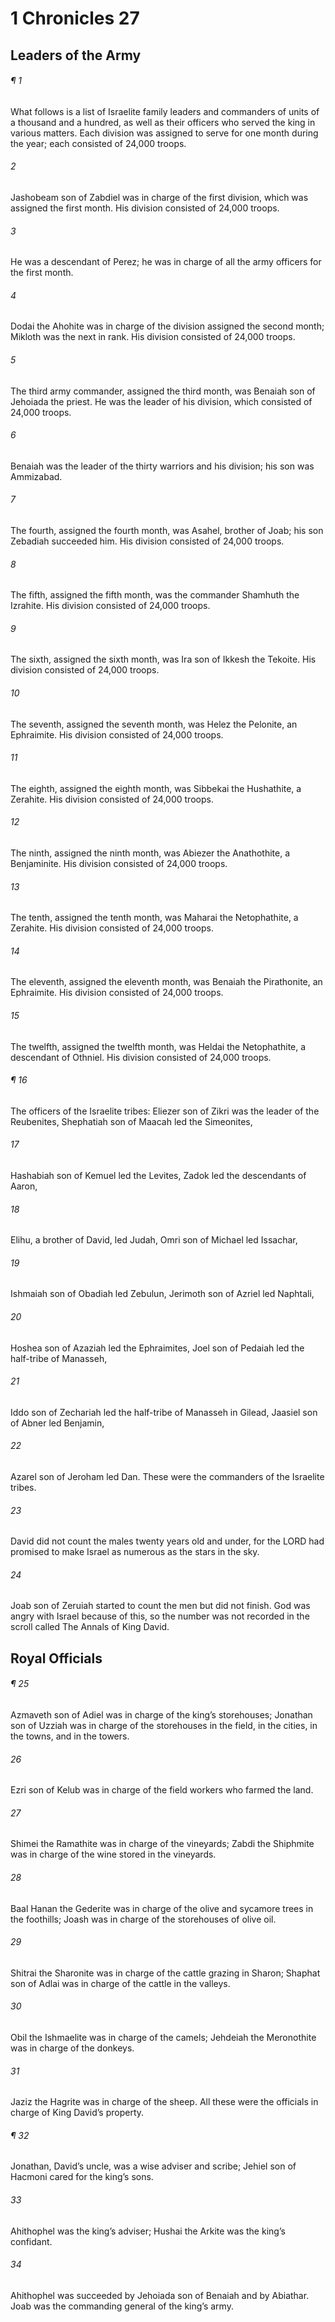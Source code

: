 # 1 Chronicles 27
## Leaders of the Army
###### ¶ 1
What follows is a list of Israelite family leaders and commanders of units of a thousand and a hundred, as well as their officers who served the king in various matters. Each division was assigned to serve for one month during the year; each consisted of 24,000 troops.
###### 2
Jashobeam son of Zabdiel was in charge of the first division, which was assigned the first month. His division consisted of 24,000 troops.
###### 3
He was a descendant of Perez; he was in charge of all the army officers for the first month.
###### 4
Dodai the Ahohite was in charge of the division assigned the second month; Mikloth was the next in rank. His division consisted of 24,000 troops.
###### 5
The third army commander, assigned the third month, was Benaiah son of Jehoiada the priest. He was the leader of his division, which consisted of 24,000 troops.
###### 6
Benaiah was the leader of the thirty warriors and his division; his son was Ammizabad.
###### 7
The fourth, assigned the fourth month, was Asahel, brother of Joab; his son Zebadiah succeeded him. His division consisted of 24,000 troops.
###### 8
The fifth, assigned the fifth month, was the commander Shamhuth the Izrahite. His division consisted of 24,000 troops.
###### 9
The sixth, assigned the sixth month, was Ira son of Ikkesh the Tekoite. His division consisted of 24,000 troops.
###### 10
The seventh, assigned the seventh month, was Helez the Pelonite, an Ephraimite. His division consisted of 24,000 troops.
###### 11
The eighth, assigned the eighth month, was Sibbekai the Hushathite, a Zerahite. His division consisted of 24,000 troops.
###### 12
The ninth, assigned the ninth month, was Abiezer the Anathothite, a Benjaminite. His division consisted of 24,000 troops.
###### 13
The tenth, assigned the tenth month, was Maharai the Netophathite, a Zerahite. His division consisted of 24,000 troops.
###### 14
The eleventh, assigned the eleventh month, was Benaiah the Pirathonite, an Ephraimite. His division consisted of 24,000 troops.
###### 15
The twelfth, assigned the twelfth month, was Heldai the Netophathite, a descendant of Othniel. His division consisted of 24,000 troops.
###### ¶ 16
The officers of the Israelite tribes:
Eliezer son of Zikri was the leader of the Reubenites,
Shephatiah son of Maacah led the Simeonites,
###### 17
Hashabiah son of Kemuel led the Levites,
Zadok led the descendants of Aaron,
###### 18
Elihu, a brother of David, led Judah,
Omri son of Michael led Issachar,
###### 19
Ishmaiah son of Obadiah led Zebulun,
Jerimoth son of Azriel led Naphtali,
###### 20
Hoshea son of Azaziah led the Ephraimites,
Joel son of Pedaiah led the half-tribe of Manasseh,
###### 21
Iddo son of Zechariah led the half-tribe of Manasseh in Gilead,
Jaasiel son of Abner led Benjamin,
###### 22
Azarel son of Jeroham led Dan.
These were the commanders of the Israelite tribes.
###### 23
David did not count the males twenty years old and under, for the LORD had promised to make Israel as numerous as the stars in the sky.
###### 24
Joab son of Zeruiah started to count the men but did not finish. God was angry with Israel because of this, so the number was not recorded in the scroll called The Annals of King David.
## Royal Officials
###### ¶ 25
Azmaveth son of Adiel was in charge of the king’s storehouses;
Jonathan son of Uzziah was in charge of the storehouses in the field, in the cities, in the towns, and in the towers.
###### 26
Ezri son of Kelub was in charge of the field workers who farmed the land.
###### 27
Shimei the Ramathite was in charge of the vineyards;
Zabdi the Shiphmite was in charge of the wine stored in the vineyards.
###### 28
Baal Hanan the Gederite was in charge of the olive and sycamore trees in the foothills;
Joash was in charge of the storehouses of olive oil.
###### 29
Shitrai the Sharonite was in charge of the cattle grazing in Sharon;
Shaphat son of Adlai was in charge of the cattle in the valleys.
###### 30
Obil the Ishmaelite was in charge of the camels;
Jehdeiah the Meronothite was in charge of the donkeys.
###### 31
Jaziz the Hagrite was in charge of the sheep.
All these were the officials in charge of King David’s property.
###### ¶ 32
Jonathan, David’s uncle, was a wise adviser and scribe;
Jehiel son of Hacmoni cared for the king’s sons.
###### 33
Ahithophel was the king’s adviser;
Hushai the Arkite was the king’s confidant.
###### 34
Ahithophel was succeeded by Jehoiada son of Benaiah and by Abiathar.
Joab was the commanding general of the king’s army.
